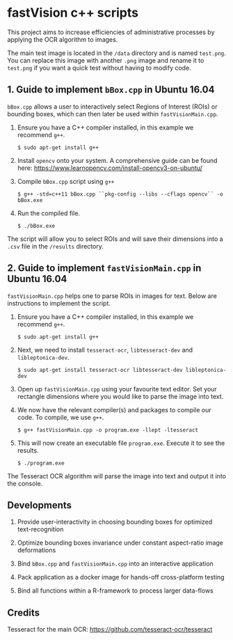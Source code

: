 # fastVision c++ scripts

This project aims to increase efficiencies of administrative processes by applying the OCR algorithm to images.

The main test image is located in the `/data` directory and is named `test.png`. You can replace this image with another `.png` image  and rename it to `test.png` if you want a quick test without having to modify code.

## 1. Guide to implement `bBox.cpp` in Ubuntu 16.04

`bBox.cpp` allows a user to interactively select Regions of Interest (ROIs) or bounding boxes, which can then later be used within `fastVisionMain.cpp`.

1. Ensure you have a C++ compiler installed, in this example we recommend `g++`.

   `$ sudo apt-get install g++`

2. Install `opencv` onto your system. A comprehensive guide can be found here: https://www.learnopencv.com/install-opencv3-on-ubuntu/

3. Compile `bBox.cpp` script using `g++`

   `$ g++ -std=c++11 bBox.cpp ``pkg-config --libs --cflags opencv`` -o bBox.exe`

4. Run the compiled file.

   `$ ./bBox.exe`

The script will allow you to select ROIs and will save their dimensions into a `.csv` file in the `/results` directory.

## 2. Guide to implement `fastVisionMain.cpp` in Ubuntu 16.04

`fastVisionMain.cpp` helps one to parse ROIs in images for text. Below are instructions to implement the script.

1. Ensure you have a C++ compiler installed, in this example we recommend `g++`.

   `$ sudo apt-get install g++`

2. Next, we need to install `tesseract-ocr`, `libtesseract-dev` and `libleptonica-dev`.

   `$ sudo apt-get install tesseract-ocr libtesseract-dev libleptonica-dev`

3. Open up `fastVisionMain.cpp` using your favourite text editor. Set your rectangle dimensions where you would like to parse the image into text.

4. We now have the relevant compiler(s) and packages to compile our code. To compile, we use `g++`.

   `$ g++ fastVisionMain.cpp -o program.exe -llept -ltesseract`

5. This will now create an executable file `program.exe`. Execute it to see the results.

   `$ ./program.exe`

The Tesseract OCR algorithm will parse the image into text and output it into the console.

## Developments

1. Provide user-interactivity in choosing bounding boxes for optimized text-recognition

2. Optimize bounding boxes invariance under constant aspect-ratio image deformations

3. Bind `bBox.cpp` and `fastVisionMain.cpp` into an interactive application

4. Pack application as a docker image for hands-off cross-platform testing

5. Bind all functions within a R-framework to process larger data-flows

## Credits

Tesseract for the main OCR: https://github.com/tesseract-ocr/tesseract
